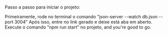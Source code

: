 Passo a passo para iniciar o projeto:

Primeiramente, rode no terminal o comando "json-server --watch db.json --port 3004"
Após isso, entre no link gerado e deixe está aba em aberto.
Execute o comando "npm run start" no projeto, and you're good to go.
